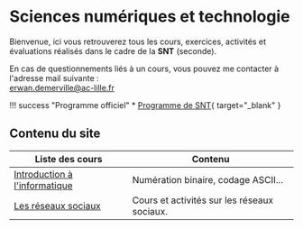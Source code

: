 # Sciences numériques et technologie

Bienvenue, ici vous retrouverez tous les cours, exercices, activités et évaluations réalisés dans le cadre de la **SNT** (seconde).

En cas de questionnements liés à un cours, vous pouvez me contacter à l'adresse mail suivante :  
<erwan.demerville@ac-lille.fr>

!!! success "Programme officiel"
    * [Programme de SNT](bo/BO_SNT.pdf){ target="_blank" }

## Contenu du site

| Liste des cours                              | Contenu                             |
| -------------------------------------------- | ----------------------------------- |
| [Introduction à l'informatique](intro_info/index.md) | Numération binaire, codage ASCII... |
| [Les réseaux sociaux](reseaux_sociaux/index.md) | Cours et activités sur les réseaux sociaux. |
